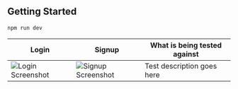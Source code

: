 ## Getting Started

```bash
npm run dev
```

| Login                                                                                                | Signup                                                                                                | What is being tested against |
| ---------------------------------------------------------------------------------------------------- | ----------------------------------------------------------------------------------------------------- | ---------------------------- |
| ![Login Screenshot](https://github.com/user-attachments/assets/5fcf8b45-d2ee-4ed5-a998-17c3e4b42a7d) | ![Signup Screenshot](https://github.com/user-attachments/assets/186c4eed-e378-4f85-905c-9421815b430a) | Test description goes here   |
